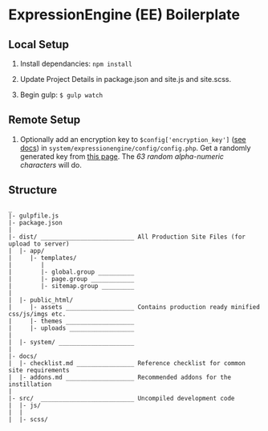 # ExpressionEngine (EE) Boilerplate

## Local Setup

1. Install dependancies: `npm install`

2. Update Project Details in package.json and site.js and site.scss.

3. Begin gulp: `$ gulp watch`

## Remote Setup

1. Optionally add an encryption key to `$config['encryption_key']` ([see docs](https://docs.expressionengine.com/v2/general/system_configuration_overrides.html#encryption-key)) in `system/expressionengine/config/config.php`. 
	Get a randomly generated key from [this page](https://www.grc.com/passwords.htm). The *63 random alpha-numeric characters* will do.

## Structure

```
_
|- gulpfile.js
|- package.json
| 
|- dist/ __________________________ All Production Site Files (for upload to server)
|  |- app/
|     |- templates/
|        |
|        |- global.group __________
|        |- page.group ____________
|        |- sitemap.group _________
|  
|  |- public_html/
|     |- assets ___________________ Contains production ready minified css/js/imgs etc.
|     |- themes ___________________
|     |- uploads __________________
| 
|  |- system/ _____________________
|
|- docs/
|  |- checklist.md ________________ Reference checklist for common site requirements
|  |- addons.md ___________________ Recommended addons for the instillation
|
|- src/  __________________________ Uncompiled development code
|  |- js/ 
|  |
|  |- scss/

```